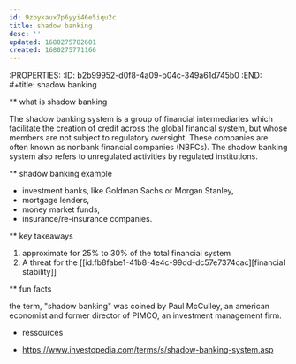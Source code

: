 ```yaml
---
id: 9zbykaux7p6yyi46e5iqu2c
title: shadow banking
desc: ''
updated: 1680275782601
created: 1680275771166
---
```


:PROPERTIES:
:ID:       b2b99952-d0f8-4a09-b04c-349a61d745b0
:END:
#+title: shadow banking

** what is shadow banking

The shadow banking system is a group of financial intermediaries which
facilitate the creation of credit across the global financial system, but
whose members are not subject to regulatory oversight. These companies are
often known as nonbank financial companies (NBFCs). The shadow banking
system also refers to unregulated activities by regulated institutions.

** shadow banking example

- investment banks, like Goldman Sachs or Morgan Stanley,
- mortgage lenders,
- money market funds,
- insurance/re-insurance companies.

** key takeaways

1) approximate for 25% to 30% of the total financial system
2) A threat for the [[id:fb8fabe1-41b8-4e4c-99dd-dc57e7374cac][financial stability]]

** fun facts

the term, "shadow banking" was coined by Paul McCulley, an american economist
and former director of PIMCO, an investment management firm.

* ressources

- https://www.investopedia.com/terms/s/shadow-banking-system.asp